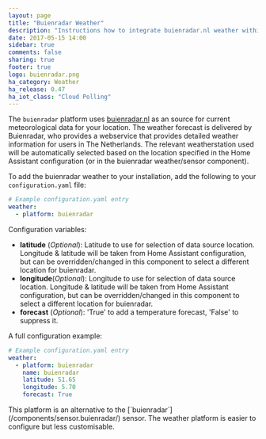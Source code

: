 ```yaml
---
layout: page
title: "Buienradar Weather"
description: "Instructions how to integrate buienradar.nl weather within Home Assistant."
date: 2017-05-15 14:00
sidebar: true
comments: false
sharing: true
footer: true
logo: buienradar.png
ha_category: Weather
ha_release: 0.47
ha_iot_class: "Cloud Polling"
---
```


The `buienradar` platform uses [buienradar.nl](http://buienradar.nl/) as an source for current meteorological data for your location. The weather forecast is delivered by Buienradar, who provides a webservice that provides detailed weather information for users in The Netherlands.
The relevant weatherstation used will be automatically selected based on the location specified in the Home Assistant configuration (or in the buienradar weather/sensor component).

To add the buienradar weather to your installation, add the following to your `configuration.yaml` file:

```yaml
# Example configuration.yaml entry
weather:
  - platform: buienradar
```

Configuration variables:

- **latitude** (*Optional*): Latitude to use for selection of data source location. Longitude & latitude will be taken from Home Assistant configuration, but can be overridden/changed in this component to select a different location for buienradar.
- **longitude**(*Optional*): Longitude to use for selection of data source location. Longitude & latitude will be taken from Home Assistant configuration, but can be overridden/changed in this component to select a different location for buienradar.
- **forecast** (*Optional*): 'True' to add a temperature forecast, 'False' to suppress it.


A full configuration example:

```yaml
# Example configuration.yaml entry
weather:
  - platform: buienradar
    name: buienradar
    latitude: 51.65
    longitude: 5.70
    forecast: True
```

<p class='note'>
This platform is an alternative to the [`buienradar`](/components/sensor.buienradar/) sensor.
The weather platform is easier to configure but less customisable.
</p>
